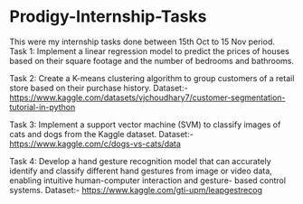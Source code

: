 # Prodigy-Internship-Tasks
This were my internship tasks done between 15th Oct to 15 Nov period.
Task 1: Implement a linear regression model to predict the prices of houses based on their square footage and the number of bedrooms and bathrooms.

Task 2: Create a K-means clustering algorithm to group customers of a retail store based on their purchase history.
Dataset:- https://www.kaggle.com/datasets/vjchoudhary7/customer-segmentation-tutorial-in-python

Task 3: Implement a support vector machine (SVM) to classify images of cats and dogs from the Kaggle dataset.
Dataset:- https://www.kaggle.com/c/dogs-vs-cats/data

Task 4: Develop a hand gesture recognition model that can accurately identify and classify different hand gestures from image or video data, enabling intuitive human-computer interaction and gesture- based control systems.
Dataset:- https://www.kaggle.com/gti-upm/leapgestrecog
